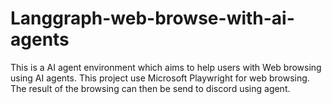 # Langgraph-web-browse-with-ai-agents
This is a AI agent environment which aims to help users with Web browsing using AI agents. This project use Microsoft Playwright for web browsing. The result of the browsing can then be send to discord using agent. 
